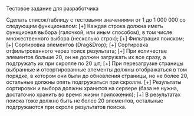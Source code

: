 Тестовое задание для разработчика

Сделать список/таблицу с тестовыми значениями от 1 до 1 000 000 со следующим функционалом:
[+] Каждая строка должна иметь функционал выбора (галочкой, или иным способом), в том числе множественного выбора (несколько строк);
[+] Фильтрация поиском;
[+] Сортировка элементов (Drag&Drop);
[+] Сортировка отфильтрованного через поиск результата;
[+] При количестве элементов больше 20, он не должен загружать их все сразу, а подгружать их при скролле по 20 шт;
[+] При перезагрузке страницы выбранные и отсортированные элементы должны отображаться в том порядке, в котором они были до обновления страницы, но не более 20, остальные должны опять подгружаться при скролле.
[+] Результаты сортировки и выбора должны хранится на сервере (база не нужна, достаточно хранить во время жизни приложения);
[+] В результатах поиска тоже должно быть не более 20 элементов, остальные подгружаются при скроле результатов поиска.
